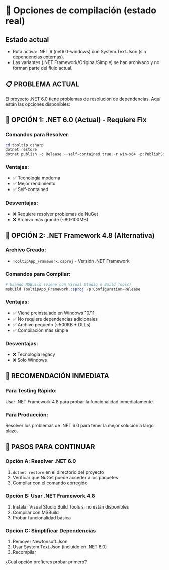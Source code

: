 # 🔧 Opciones de compilación (estado real)

## Estado actual
- Ruta activa: .NET 6 (net6.0-windows) con System.Text.Json (sin dependencias externas).
- Las variantes (.NET Framework/Original/Simple) se han archivado y no forman parte del flujo actual.

## 📋 **PROBLEMA ACTUAL**

El proyecto .NET 6.0 tiene problemas de resolución de dependencias. Aquí están las opciones disponibles:

## 🎯 **OPCIÓN 1: .NET 6.0 (Actual) - Requiere Fix**

### **Comandos para Resolver:**
```powershell
cd tooltip_csharp
dotnet restore
dotnet publish -c Release --self-contained true -r win-x64 -p:PublishSingleFile=true
```

### **Ventajas:**
- ✅ Tecnología moderna
- ✅ Mejor rendimiento
- ✅ Self-contained

### **Desventajas:**
- ❌ Requiere resolver problemas de NuGet
- ❌ Archivo más grande (~80-100MB)

## 🎯 **OPCIÓN 2: .NET Framework 4.8 (Alternativa)**

### **Archivo Creado:**
- `TooltipApp_Framework.csproj` - Versión .NET Framework

### **Comandos para Compilar:**
```powershell
# Usando MSBuild (viene con Visual Studio o Build Tools)
msbuild TooltipApp_Framework.csproj /p:Configuration=Release
```

### **Ventajas:**
- ✅ Viene preinstalado en Windows 10/11
- ✅ No requiere dependencias adicionales
- ✅ Archivo pequeño (~500KB + DLLs)
- ✅ Compilación más simple

### **Desventajas:**
- ❌ Tecnología legacy
- ❌ Solo Windows

## 🚀 **RECOMENDACIÓN INMEDIATA**

### **Para Testing Rápido:**
Usar .NET Framework 4.8 para probar la funcionalidad inmediatamente.

### **Para Producción:**
Resolver los problemas de .NET 6.0 para tener la mejor solución a largo plazo.

## 🔧 **PASOS PARA CONTINUAR**

### **Opción A: Resolver .NET 6.0**
1. `dotnet restore` en el directorio del proyecto
2. Verificar que NuGet puede acceder a los paquetes
3. Compilar con el comando corregido

### **Opción B: Usar .NET Framework 4.8**
1. Instalar Visual Studio Build Tools si no están disponibles
2. Compilar con MSBuild
3. Probar funcionalidad básica

### **Opción C: Simplificar Dependencias**
1. Remover Newtonsoft.Json
2. Usar System.Text.Json (incluido en .NET 6.0)
3. Recompilar

¿Cuál opción prefieres probar primero?